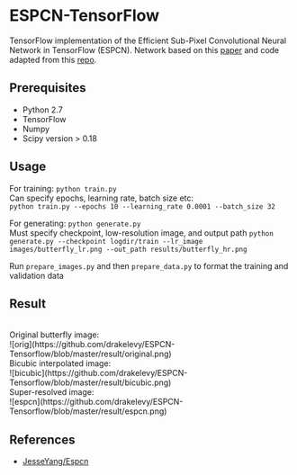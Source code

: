 # ESPCN-TensorFlow
TensorFlow implementation of the Efficient Sub-Pixel Convolutional Neural Network in TensorFlow (ESPCN). Network based on this [paper](https://arxiv.org/pdf/1609.05158.pdf) and code adapted from this [repo](https://github.com/JesseYang/Espcn).

## Prerequisites
 * Python 2.7
 * TensorFlow
 * Numpy
 * Scipy version > 0.18

## Usage
For training: `python train.py`
<br>
Can specify epochs, learning rate, batch size etc:
<br>
`python train.py --epochs 10 --learning_rate 0.0001 --batch_size 32`
<br>

For generating: `python generate.py`
<br>
Must specify checkpoint, low-resolution image, and output path
`python generate.py --checkpoint logdir/train --lr_image images/butterfly_lr.png --out_path results/butterfly_hr.png`

Run `prepare_images.py` and then `prepare_data.py` to format the training and validation data

## Result

<br>
Original butterfly image:
<br>
![orig](https://github.com/drakelevy/ESPCN-Tensorflow/blob/master/result/original.png)<br>
Bicubic interpolated image:
<br>
![bicubic](https://github.com/drakelevy/ESPCN-Tensorflow/blob/master/result/bicubic.png)<br>
Super-resolved image:
<br>
![espcn](https://github.com/drakelevy/ESPCN-Tensorflow/blob/master/result/espcn.png)

## References
* [JesseYang/Espcn](https://github.com/JesseYang/Espcn)

